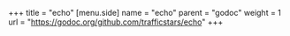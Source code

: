 +++
title = "echo"
[menu.side]
  name = "echo"
  parent = "godoc"
  weight = 1
  url = "https://godoc.org/github.com/trafficstars/echo"
+++
